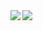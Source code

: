 <a href="https://github.com/Ynakatsuka/github-readme-stats">
  <img align="left" src="https://github-readme-stats.vercel.app/api?username=Ynakatsuka&count_private=true&show_icons=true" />
</a>
<a href="https://github.com/Ynakatsuka/github-readme-stats">
  <img align="left" src="https://github-readme-stats.vercel.app/api/top-langs/?username=Ynakatsuka" />
</a>

